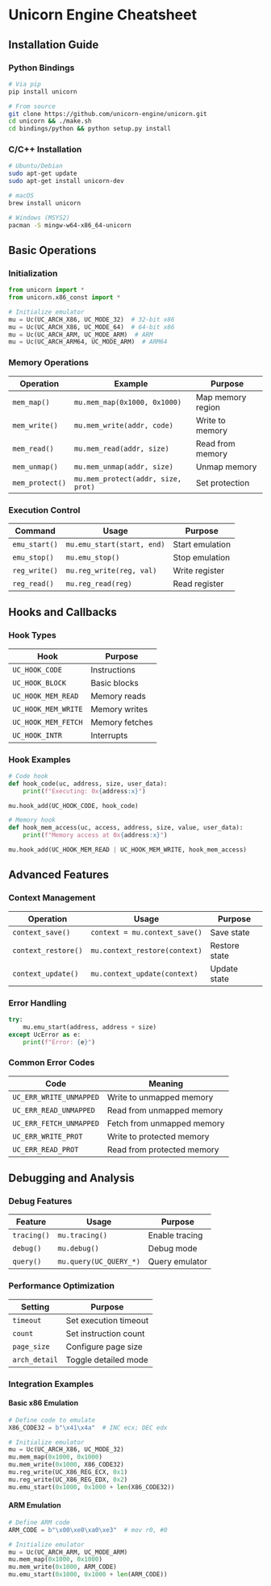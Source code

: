 # Unicorn Engine Cheatsheet

## Installation Guide

### Python Bindings
```bash
# Via pip
pip install unicorn

# From source
git clone https://github.com/unicorn-engine/unicorn.git
cd unicorn && ./make.sh
cd bindings/python && python setup.py install
```

### C/C++ Installation
```bash
# Ubuntu/Debian
sudo apt-get update
sudo apt-get install unicorn-dev

# macOS
brew install unicorn

# Windows (MSYS2)
pacman -S mingw-w64-x86_64-unicorn
```

## Basic Operations

### Initialization
```python
from unicorn import *
from unicorn.x86_const import *

# Initialize emulator
mu = Uc(UC_ARCH_X86, UC_MODE_32)  # 32-bit x86
mu = Uc(UC_ARCH_X86, UC_MODE_64)  # 64-bit x86
mu = Uc(UC_ARCH_ARM, UC_MODE_ARM)  # ARM
mu = Uc(UC_ARCH_ARM64, UC_MODE_ARM)  # ARM64
```

### Memory Operations
| Operation | Example | Purpose |
|-----------|---------|---------|
| `mem_map()` | `mu.mem_map(0x1000, 0x1000)` | Map memory region |
| `mem_write()` | `mu.mem_write(addr, code)` | Write to memory |
| `mem_read()` | `mu.mem_read(addr, size)` | Read from memory |
| `mem_unmap()` | `mu.mem_unmap(addr, size)` | Unmap memory |
| `mem_protect()` | `mu.mem_protect(addr, size, prot)` | Set protection |

### Execution Control
| Command | Usage | Purpose |
|---------|-------|---------|
| `emu_start()` | `mu.emu_start(start, end)` | Start emulation |
| `emu_stop()` | `mu.emu_stop()` | Stop emulation |
| `reg_write()` | `mu.reg_write(reg, val)` | Write register |
| `reg_read()` | `mu.reg_read(reg)` | Read register |

## Hooks and Callbacks

### Hook Types
| Hook | Purpose |
|------|---------|
| `UC_HOOK_CODE` | Instructions |
| `UC_HOOK_BLOCK` | Basic blocks |
| `UC_HOOK_MEM_READ` | Memory reads |
| `UC_HOOK_MEM_WRITE` | Memory writes |
| `UC_HOOK_MEM_FETCH` | Memory fetches |
| `UC_HOOK_INTR` | Interrupts |

### Hook Examples
```python
# Code hook
def hook_code(uc, address, size, user_data):
    print(f"Executing: 0x{address:x}")

mu.hook_add(UC_HOOK_CODE, hook_code)

# Memory hook
def hook_mem_access(uc, access, address, size, value, user_data):
    print(f"Memory access at 0x{address:x}")

mu.hook_add(UC_HOOK_MEM_READ | UC_HOOK_MEM_WRITE, hook_mem_access)
```

## Advanced Features

### Context Management
| Operation | Usage | Purpose |
|-----------|-------|---------|
| `context_save()` | `context = mu.context_save()` | Save state |
| `context_restore()` | `mu.context_restore(context)` | Restore state |
| `context_update()` | `mu.context_update(context)` | Update state |

### Error Handling
```python
try:
    mu.emu_start(address, address + size)
except UcError as e:
    print(f"Error: {e}")
```

### Common Error Codes
| Code | Meaning |
|------|----------|
| `UC_ERR_WRITE_UNMAPPED` | Write to unmapped memory |
| `UC_ERR_READ_UNMAPPED` | Read from unmapped memory |
| `UC_ERR_FETCH_UNMAPPED` | Fetch from unmapped memory |
| `UC_ERR_WRITE_PROT` | Write to protected memory |
| `UC_ERR_READ_PROT` | Read from protected memory |

## Debugging and Analysis

### Debug Features
| Feature | Usage | Purpose |
|---------|-------|---------|
| `tracing()` | `mu.tracing()` | Enable tracing |
| `debug()` | `mu.debug()` | Debug mode |
| `query()` | `mu.query(UC_QUERY_*)` | Query emulator |

### Performance Optimization
| Setting | Purpose |
|---------|----------|
| `timeout` | Set execution timeout |
| `count` | Set instruction count |
| `page_size` | Configure page size |
| `arch_detail` | Toggle detailed mode |

### Integration Examples

#### Basic x86 Emulation
```python
# Define code to emulate
X86_CODE32 = b"\x41\x4a"  # INC ecx; DEC edx

# Initialize emulator
mu = Uc(UC_ARCH_X86, UC_MODE_32)
mu.mem_map(0x1000, 0x1000)
mu.mem_write(0x1000, X86_CODE32)
mu.reg_write(UC_X86_REG_ECX, 0x1)
mu.reg_write(UC_X86_REG_EDX, 0x2)
mu.emu_start(0x1000, 0x1000 + len(X86_CODE32))
```

#### ARM Emulation
```python
# Define ARM code
ARM_CODE = b"\x00\xe0\xa0\xe3"  # mov r0, #0

# Initialize emulator
mu = Uc(UC_ARCH_ARM, UC_MODE_ARM)
mu.mem_map(0x1000, 0x1000)
mu.mem_write(0x1000, ARM_CODE)
mu.emu_start(0x1000, 0x1000 + len(ARM_CODE))
```